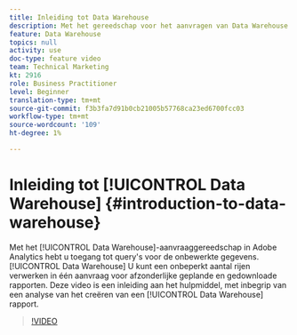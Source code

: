 ```yaml
---
title: Inleiding tot Data Warehouse
description: Met het gereedschap voor het aanvragen van Data Warehouse in Adobe Analytics hebt u toegang tot query's voor de onbewerkte gegevens. Data Warehouse kunnen een onbeperkt aantal rijen verwerken in één aanvraag voor afzonderlijke geplande en gedownloade rapporten. Deze video is een inleiding aan het hulpmiddel, met inbegrip van een analyse van het creëren van een rapport van de Data Warehouse.
feature: Data Warehouse
topics: null
activity: use
doc-type: feature video
team: Technical Marketing
kt: 2916
role: Business Practitioner
level: Beginner
translation-type: tm+mt
source-git-commit: f3b3fa7d91b0cb21005b57768ca23ed6700fcc03
workflow-type: tm+mt
source-wordcount: '109'
ht-degree: 1%

---
```



# Inleiding tot [!UICONTROL Data Warehouse] {#introduction-to-data-warehouse}

Met het [!UICONTROL Data Warehouse]-aanvraaggereedschap in Adobe Analytics hebt u toegang tot query&#39;s voor de onbewerkte gegevens. [!UICONTROL Data Warehouse] U kunt een onbeperkt aantal rijen verwerken in één aanvraag voor afzonderlijke geplande en gedownloade rapporten. Deze video is een inleiding aan het hulpmiddel, met inbegrip van een analyse van het creëren van een [!UICONTROL Data Warehouse] rapport.

>[!VIDEO](https://video.tv.adobe.com/v/27306/?quality=12)
